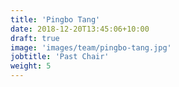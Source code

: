 ```yaml
---
title: 'Pingbo Tang'
date: 2018-12-20T13:45:06+10:00
draft: true
image: 'images/team/pingbo-tang.jpg'
jobtitle: 'Past Chair'
weight: 5
---
```


